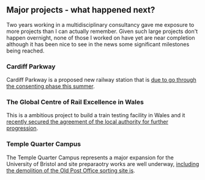 ## Major projects - what happened next?

Two years working in a multidisciplinary consultancy gave me exposure to more projects than I can actually remember. Given such large projects don't happen overnight, none of those I worked on have yet are near completion although it has been nice to see in the news some significant milestones being reached.

### Cardiff Parkway  

Cardiff Parkway is a proposed new railway station that is [due to go through the consenting phase this summer](https://www.bbc.co.uk/news/uk-wales-46967369).  

### The Global Centre of Rail Excellence in Wales  

This is a ambitious project to build a train testing facility in Wales and it [recently secured the agreement of the local authority for further progression](https://www.walesonline.co.uk/news/local-news/global-centre-rail-excellence-takes-16222717).  

### Temple Quarter Campus  

The Temple Quarter Campus represents a major expansion for the University of Bristol and site preparaotry works are well underway, [including the demolition of the Old Post Office sorting site is](https://www.theguardian.com/uk-news/2019/jan/30/demolition-of-bristol-eyesore-makes-way-for-university-campus-temple-quarter).  


